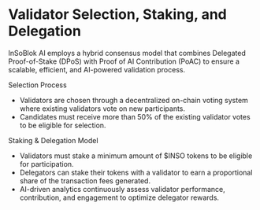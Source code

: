 # Validator Selection, Staking, and Delegation

InSoBlok AI employs a hybrid consensus model that combines Delegated Proof-of-Stake (DPoS) with Proof of AI Contribution (PoAC) to ensure a scalable, efficient, and AI-powered validation process.

Selection Process

* Validators are chosen through a decentralized on-chain voting system where existing validators vote on new participants.
* Candidates must receive more than 50% of the existing validator votes to be eligible for selection.

Staking & Delegation Model

* Validators must stake a minimum amount of $INSO tokens to be eligible for participation.
* Delegators can stake their tokens with a validator to earn a proportional share of the transaction fees generated.
* AI-driven analytics continuously assess validator performance, contribution, and engagement to optimize delegator rewards.
